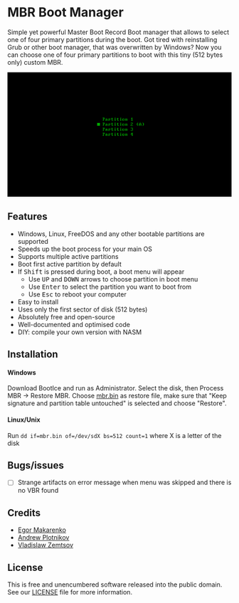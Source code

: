 # MBR Boot Manager
Simple yet powerful Master Boot Record Boot manager that allows to select one of four primary partitions during the boot.
Got tired with reinstalling Grub or other boot manager, that was overwritten by Windows? 
Now you can choose one of four primary partitions to boot with this tiny (512 bytes only) custom MBR.

![Preview](preview.gif)

## Features
* Windows, Linux, FreeDOS and any other bootable partitions are supported
* Speeds up the boot process for your main OS
* Supports multiple active partitions
* Boot first active partition by default
* If <kbd>Shift</kbd> is pressed during boot, a boot menu will appear
  * Use <kbd>UP</kbd> and <kbd>DOWN</kbd> arrows to choose partition in boot menu
  * Use <kbd>Enter</kbd> to select the partition you want to boot from
  * Use <kbd>Esc</kbd> to reboot your computer
* Easy to install
* Uses only the first sector of disk (512 bytes)
* Absolutely free and open-source
* Well-documented and optimised code
* DIY: compile your own version with NASM

## Installation
#### Windows  
Download BootIce and run as Administrator. Select the disk, then Process MBR -> Restore MBR. Choose [mbr.bin](https://github.com/egormkn/bootloader/releases) as restore file, make sure that "Keep signature and partition table untouched" is selected and choose "Restore".

#### Linux/Unix  
Run `dd if=mbr.bin of=/dev/sdX bs=512 count=1` where X is a letter of the disk

## Bugs/issues  
- [ ] Strange artifacts on error message when menu was skipped and there is no VBR found

## Credits  

* [Egor Makarenko](https://github.com/egormkn)
* [Andrew Plotnikov](https://github.com/shemplo)
* [Vladislaw Zemtsov](https://github.com/Zem4ik)

## License
This is free and unencumbered software released into the public domain. See our [LICENSE](LICENSE) file for more information.
